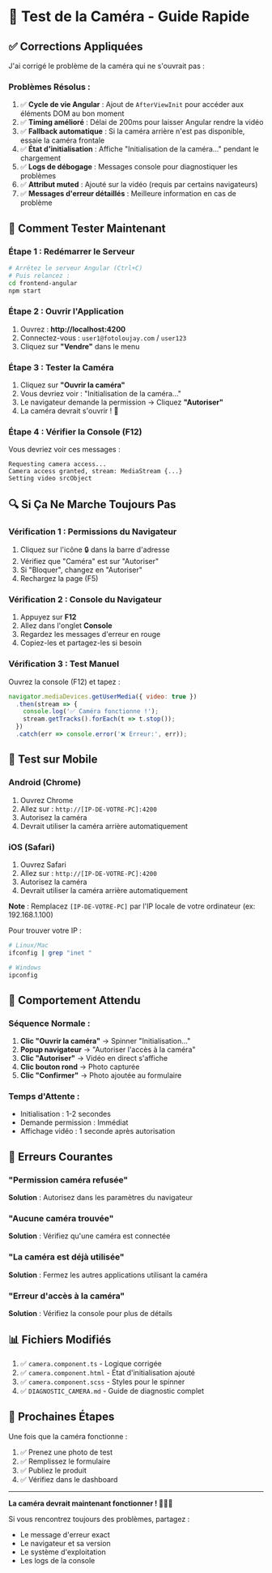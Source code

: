 # 🎥 Test de la Caméra - Guide Rapide

## ✅ Corrections Appliquées

J'ai corrigé le problème de la caméra qui ne s'ouvrait pas :

### Problèmes Résolus :
1. ✅ **Cycle de vie Angular** : Ajout de `AfterViewInit` pour accéder aux éléments DOM au bon moment
2. ✅ **Timing amélioré** : Délai de 200ms pour laisser Angular rendre la vidéo
3. ✅ **Fallback automatique** : Si la caméra arrière n'est pas disponible, essaie la caméra frontale
4. ✅ **État d'initialisation** : Affiche "Initialisation de la caméra..." pendant le chargement
5. ✅ **Logs de débogage** : Messages console pour diagnostiquer les problèmes
6. ✅ **Attribut muted** : Ajouté sur la vidéo (requis par certains navigateurs)
7. ✅ **Messages d'erreur détaillés** : Meilleure information en cas de problème

## 🚀 Comment Tester Maintenant

### Étape 1 : Redémarrer le Serveur
```bash
# Arrêtez le serveur Angular (Ctrl+C)
# Puis relancez :
cd frontend-angular
npm start
```

### Étape 2 : Ouvrir l'Application
1. Ouvrez : **http://localhost:4200**
2. Connectez-vous : `user1@fotoloujay.com` / `user123`
3. Cliquez sur **"Vendre"** dans le menu

### Étape 3 : Tester la Caméra
1. Cliquez sur **"Ouvrir la caméra"**
2. Vous devriez voir : "Initialisation de la caméra..."
3. Le navigateur demande la permission → Cliquez **"Autoriser"**
4. La caméra devrait s'ouvrir ! 📸

### Étape 4 : Vérifier la Console (F12)
Vous devriez voir ces messages :
```
Requesting camera access...
Camera access granted, stream: MediaStream {...}
Setting video srcObject
```

## 🔍 Si Ça Ne Marche Toujours Pas

### Vérification 1 : Permissions du Navigateur
1. Cliquez sur l'icône 🔒 dans la barre d'adresse
2. Vérifiez que "Caméra" est sur "Autoriser"
3. Si "Bloquer", changez en "Autoriser"
4. Rechargez la page (F5)

### Vérification 2 : Console du Navigateur
1. Appuyez sur **F12**
2. Allez dans l'onglet **Console**
3. Regardez les messages d'erreur en rouge
4. Copiez-les et partagez-les si besoin

### Vérification 3 : Test Manuel
Ouvrez la console (F12) et tapez :
```javascript
navigator.mediaDevices.getUserMedia({ video: true })
  .then(stream => {
    console.log('✅ Caméra fonctionne !');
    stream.getTracks().forEach(t => t.stop());
  })
  .catch(err => console.error('❌ Erreur:', err));
```

## 📱 Test sur Mobile

### Android (Chrome)
1. Ouvrez Chrome
2. Allez sur : `http://[IP-DE-VOTRE-PC]:4200`
3. Autorisez la caméra
4. Devrait utiliser la caméra arrière automatiquement

### iOS (Safari)
1. Ouvrez Safari
2. Allez sur : `http://[IP-DE-VOTRE-PC]:4200`
3. Autorisez la caméra
4. Devrait utiliser la caméra arrière automatiquement

**Note** : Remplacez `[IP-DE-VOTRE-PC]` par l'IP locale de votre ordinateur (ex: 192.168.1.100)

Pour trouver votre IP :
```bash
# Linux/Mac
ifconfig | grep "inet "

# Windows
ipconfig
```

## 🎯 Comportement Attendu

### Séquence Normale :
1. **Clic "Ouvrir la caméra"** → Spinner "Initialisation..."
2. **Popup navigateur** → "Autoriser l'accès à la caméra"
3. **Clic "Autoriser"** → Vidéo en direct s'affiche
4. **Clic bouton rond** → Photo capturée
5. **Clic "Confirmer"** → Photo ajoutée au formulaire

### Temps d'Attente :
- Initialisation : 1-2 secondes
- Demande permission : Immédiat
- Affichage vidéo : 1 seconde après autorisation

## 🐛 Erreurs Courantes

### "Permission caméra refusée"
**Solution** : Autorisez dans les paramètres du navigateur

### "Aucune caméra trouvée"
**Solution** : Vérifiez qu'une caméra est connectée

### "La caméra est déjà utilisée"
**Solution** : Fermez les autres applications utilisant la caméra

### "Erreur d'accès à la caméra"
**Solution** : Vérifiez la console pour plus de détails

## 📊 Fichiers Modifiés

1. ✅ `camera.component.ts` - Logique corrigée
2. ✅ `camera.component.html` - État d'initialisation ajouté
3. ✅ `camera.component.scss` - Styles pour le spinner
4. ✅ `DIAGNOSTIC_CAMERA.md` - Guide de diagnostic complet

## 🎉 Prochaines Étapes

Une fois que la caméra fonctionne :
1. ✅ Prenez une photo de test
2. ✅ Remplissez le formulaire
3. ✅ Publiez le produit
4. ✅ Vérifiez dans le dashboard

---

**La caméra devrait maintenant fonctionner ! 📸🇸🇳**

Si vous rencontrez toujours des problèmes, partagez :
- Le message d'erreur exact
- Le navigateur et sa version
- Le système d'exploitation
- Les logs de la console